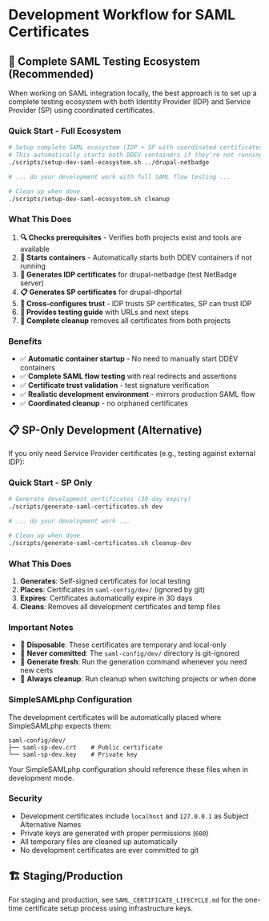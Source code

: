 # Development Workflow for SAML Certificates

## 🔗 Complete SAML Testing Ecosystem (Recommended)

When working on SAML integration locally, the best approach is to set up a complete testing ecosystem with both Identity Provider (IDP) and Service Provider (SP) using coordinated certificates.

### Quick Start - Full Ecosystem

```bash
# Setup complete SAML ecosystem (IDP + SP with coordinated certificates)
# This automatically starts both DDEV containers if they're not running
./scripts/setup-dev-saml-ecosystem.sh ../drupal-netbadge

# ... do your development work with full SAML flow testing ...

# Clean up when done
./scripts/setup-dev-saml-ecosystem.sh cleanup
```

### What This Does

1. **🔍 Checks prerequisites** - Verifies both projects exist and tools are available
2. **🚀 Starts containers** - Automatically starts both DDEV containers if not running
3. **🏢 Generates IDP certificates** for drupal-netbadge (test NetBadge server)
4. **📋 Generates SP certificates** for drupal-dhportal 
5. **🔗 Cross-configures trust** - IDP trusts SP certificates, SP can trust IDP
6. **📝 Provides testing guide** with URLs and next steps
7. **🧹 Complete cleanup** removes all certificates from both projects

### Benefits

- ✅ **Automatic container startup** - No need to manually start DDEV containers
- ✅ **Complete SAML flow testing** with real redirects and assertions
- ✅ **Certificate trust validation** - test signature verification
- ✅ **Realistic development environment** - mirrors production SAML flow
- ✅ **Coordinated cleanup** - no orphaned certificates

## 📋 SP-Only Development (Alternative)

If you only need Service Provider certificates (e.g., testing against external IDP):

### Quick Start - SP Only

```bash
# Generate development certificates (30-day expiry)
./scripts/generate-saml-certificates.sh dev

# ... do your development work ...

# Clean up when done
./scripts/generate-saml-certificates.sh cleanup-dev
```

### What This Does

1. **Generates**: Self-signed certificates for local testing
2. **Places**: Certificates in `saml-config/dev/` (ignored by git)
3. **Expires**: Certificates automatically expire in 30 days
4. **Cleans**: Removes all development certificates and temp files

### Important Notes

- 🚮 **Disposable**: These certificates are temporary and local-only
- 🚫 **Never committed**: The `saml-config/dev/` directory is git-ignored
- 🔄 **Generate fresh**: Run the generation command whenever you need new certs
- 🧹 **Always cleanup**: Run cleanup when switching projects or when done

### SimpleSAMLphp Configuration

The development certificates will be automatically placed where SimpleSAMLphp expects them:

```
saml-config/dev/
├── saml-sp-dev.crt    # Public certificate
└── saml-sp-dev.key    # Private key
```

Your SimpleSAMLphp configuration should reference these files when in development mode.

### Security

- Development certificates include `localhost` and `127.0.0.1` as Subject Alternative Names
- Private keys are generated with proper permissions (`600`)
- All temporary files are cleaned up automatically
- No development certificates are ever committed to git

## 🏗️ Staging/Production

For staging and production, see `SAML_CERTIFICATE_LIFECYCLE.md` for the one-time certificate setup process using infrastructure keys.
